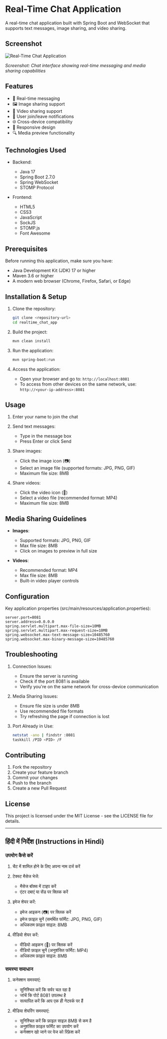# Real-Time Chat Application

A real-time chat application built with Spring Boot and WebSocket that supports text messages, image sharing, and video sharing.

## Screenshot

![Real-Time Chat Application](screenshots/chat-screenshot.png)

*Screenshot: Chat interface showing real-time messaging and media sharing capabilities*

## Features

- 💬 Real-time messaging
- 🖼️ Image sharing support
- 🎥 Video sharing support
- 👤 User join/leave notifications
- 🌐 Cross-device compatibility
- 📱 Responsive design
- 🔍 Media preview functionality

## Technologies Used

- Backend:
  - Java 17
  - Spring Boot 2.7.0
  - Spring WebSocket
  - STOMP Protocol
  
- Frontend:
  - HTML5
  - CSS3
  - JavaScript
  - SockJS
  - STOMP.js
  - Font Awesome

## Prerequisites

Before running this application, make sure you have:

- Java Development Kit (JDK) 17 or higher
- Maven 3.6 or higher
- A modern web browser (Chrome, Firefox, Safari, or Edge)

## Installation & Setup

1. Clone the repository:
   ```bash
   git clone <repository-url>
   cd realtime_chat_app
   ```

2. Build the project:
   ```bash
   mvn clean install
   ```

3. Run the application:
   ```bash
   mvn spring-boot:run
   ```

4. Access the application:
   - Open your browser and go to: `http://localhost:8081`
   - To access from other devices on the same network, use: `http://<your-ip-address>:8081`

## Usage

1. Enter your name to join the chat
2. Send text messages:
   - Type in the message box
   - Press Enter or click Send

3. Share images:
   - Click the image icon (📷)
   - Select an image file (supported formats: JPG, PNG, GIF)
   - Maximum file size: 8MB

4. Share videos:
   - Click the video icon (🎥)
   - Select a video file (recommended format: MP4)
   - Maximum file size: 8MB

## Media Sharing Guidelines

- **Images**:
  - Supported formats: JPG, PNG, GIF
  - Max file size: 8MB
  - Click on images to preview in full size

- **Videos**:
  - Recommended format: MP4
  - Max file size: 8MB
  - Built-in video player controls

## Configuration

Key application properties (src/main/resources/application.properties):

```properties
server.port=8081
server.address=0.0.0.0
spring.servlet.multipart.max-file-size=10MB
spring.servlet.multipart.max-request-size=10MB
spring.websocket.max-text-message-size=10485760
spring.websocket.max-binary-message-size=10485760
```

## Troubleshooting

1. Connection Issues:
   - Ensure the server is running
   - Check if the port 8081 is available
   - Verify you're on the same network for cross-device communication

2. Media Sharing Issues:
   - Ensure file size is under 8MB
   - Use recommended file formats
   - Try refreshing the page if connection is lost

3. Port Already in Use:
   ```bash
   netstat -ano | findstr :8081
   taskkill /PID <PID> /F
   ```

## Contributing

1. Fork the repository
2. Create your feature branch
3. Commit your changes
4. Push to the branch
5. Create a new Pull Request

## License

This project is licensed under the MIT License - see the LICENSE file for details.

---

## हिंदी में निर्देश (Instructions in Hindi)

### उपयोग कैसे करें

1. चैट में शामिल होने के लिए अपना नाम दर्ज करें
2. टेक्स्ट मैसेज भेजें:
   - मैसेज बॉक्स में टाइप करें
   - एंटर दबाएं या सेंड पर क्लिक करें

3. इमेज शेयर करें:
   - इमेज आइकन (📷) पर क्लिक करें
   - इमेज फ़ाइल चुनें (समर्थित फॉर्मेट: JPG, PNG, GIF)
   - अधिकतम फ़ाइल साइज़: 8MB

4. वीडियो शेयर करें:
   - वीडियो आइकन (🎥) पर क्लिक करें
   - वीडियो फ़ाइल चुनें (अनुशंसित फॉर्मेट: MP4)
   - अधिकतम फ़ाइल साइज़: 8MB

### समस्या समाधान

1. कनेक्शन समस्याएं:
   - सुनिश्चित करें कि सर्वर चल रहा है
   - जांचें कि पोर्ट 8081 उपलब्ध है
   - सत्यापित करें कि आप एक ही नेटवर्क पर हैं

2. मीडिया शेयरिंग समस्याएं:
   - सुनिश्चित करें कि फ़ाइल साइज़ 8MB से कम है
   - अनुशंसित फ़ाइल फॉर्मेट का उपयोग करें
   - कनेक्शन खो जाने पर पेज को रिफ्रेश करें

